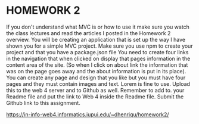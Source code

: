 # HOMEWORK 2

If you don't understand what MVC is or how to use it make sure you watch the class lectures and read the articles I posted in the Homework 2 overview.
You will be creating an application that is set up the way I have shown you for a simple MVC project.
Make sure you use npm to create your project and that you have a package.json file
You need to create four links in the navigation that when clicked on display that pages information in the content area of the site. (So when I click on about link the information that was on the page goes away and the about information is put in its place).
You can create any page and design that you like but you must have four pages and they must contain images and text. Lorem is fine to use.
Upload this to the web 4 server and to Github as well. Remember to add to. your Readme file and put the link to Web 4 inside the Readme file.
Submit the Github link to this assignment.

https://in-info-web4.informatics.iupui.edu/~dhenriqu/homework2/
